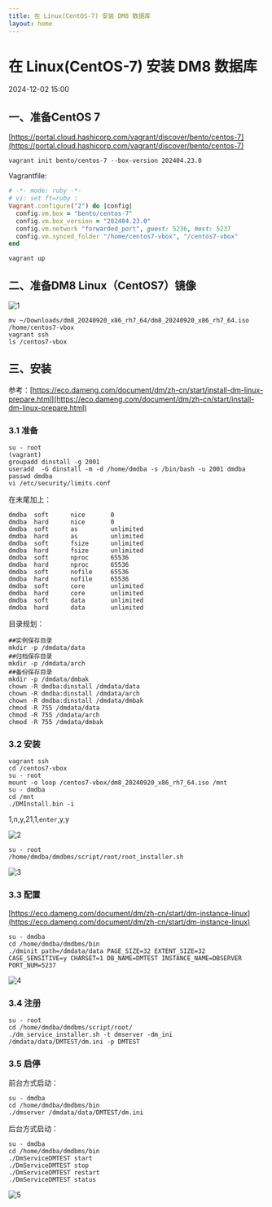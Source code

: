 ```yaml
---
title: 在 Linux(CentOS-7) 安装 DM8 数据库
layout: home
---
```


# 在 Linux(CentOS-7) 安装 DM8 数据库

2024-12-02 15:00


## 一、准备CentOS 7 

[https://portal.cloud.hashicorp.com/vagrant/discover/bento/centos-7](https://portal.cloud.hashicorp.com/vagrant/discover/bento/centos-7)



```shell
vagrant init bento/centos-7 --box-version 202404.23.0
```

Vagrantfile:

```ruby
# -*- mode: ruby -*-
# vi: set ft=ruby :
Vagrant.configure("2") do |config|
  config.vm.box = "bento/centos-7"
  config.vm.box_version = "202404.23.0"
  config.vm.network "forwarded_port", guest: 5236, host: 5237
  config.vm.synced_folder "/home/centos7-vbox", "/centos7-vbox"
end

```

```shell
vagrant up
```

## 二、准备DM8 Linux（CentOS7）镜像
![1](assets/images/2024-12-02/1.png)

```shell
mv ~/Downloads/dm8_20240920_x86_rh7_64/dm8_20240920_x86_rh7_64.iso /home/centos7-vbox
vagrant ssh
ls /centos7-vbox
```

## 三、安装

参考：[https://eco.dameng.com/document/dm/zh-cn/start/install-dm-linux-prepare.html](https://eco.dameng.com/document/dm/zh-cn/start/install-dm-linux-prepare.html)

### 3.1 准备

```shell
su - root
(vagrant)
groupadd dinstall -g 2001
useradd  -G dinstall -m -d /home/dmdba -s /bin/bash -u 2001 dmdba
passwd dmdba
vi /etc/security/limits.conf
```
在末尾加上：

```
dmdba  soft      nice       0
dmdba  hard      nice       0
dmdba  soft      as         unlimited
dmdba  hard      as         unlimited
dmdba  soft      fsize      unlimited
dmdba  hard      fsize      unlimited
dmdba  soft      nproc      65536
dmdba  hard      nproc      65536
dmdba  soft      nofile     65536
dmdba  hard      nofile     65536
dmdba  soft      core       unlimited
dmdba  hard      core       unlimited
dmdba  soft      data       unlimited
dmdba  hard      data       unlimited
```
目录规划：
```shell
##实例保存目录
mkdir -p /dmdata/data 
##归档保存目录
mkdir -p /dmdata/arch
##备份保存目录
mkdir -p /dmdata/dmbak
chown -R dmdba:dinstall /dmdata/data
chown -R dmdba:dinstall /dmdata/arch
chown -R dmdba:dinstall /dmdata/dmbak
chmod -R 755 /dmdata/data
chmod -R 755 /dmdata/arch
chmod -R 755 /dmdata/dmbak
```

### 3.2 安装

```shell
vagrant ssh
cd /centos7-vbox
su - root
mount -o loop /centos7-vbox/dm8_20240920_x86_rh7_64.iso /mnt
su - dmdba
cd /mnt
./DMInstall.bin -i
```

1,n,y,21,1,`enter`,y,y

![2](assets/images/2024-12-02/2.png)

```shell
su - root
/home/dmdba/dmdbms/script/root/root_installer.sh
```

![3](assets/images/2024-12-02/3.png)

### 3.3 配置

[https://eco.dameng.com/document/dm/zh-cn/start/dm-instance-linux](https://eco.dameng.com/document/dm/zh-cn/start/dm-instance-linux)

```shell
su - dmdba
cd /home/dmdba/dmdbms/bin
./dminit path=/dmdata/data PAGE_SIZE=32 EXTENT_SIZE=32 CASE_SENSITIVE=y CHARSET=1 DB_NAME=DMTEST INSTANCE_NAME=DBSERVER PORT_NUM=5237
```
![4](assets/images/2024-12-02/4.png)

### 3.4 注册

```shell
su - root
cd /home/dmdba/dmdbms/script/root/
./dm_service_installer.sh -t dmserver -dm_ini /dmdata/data/DMTEST/dm.ini -p DMTEST
```

### 3.5 启停

前台方式启动：

```shell
su - dmdba
cd /home/dmdba/dmdbms/bin
./dmserver /dmdata/data/DMTEST/dm.ini
```

后台方式启动：

```shell
su - dmdba
cd /home/dmdba/dmdbms/bin
./DmServiceDMTEST start
./DmServiceDMTEST stop
./DmServiceDMTEST restart
./DmServiceDMTEST status
```
![5](assets/images/2024-12-02/5.png)
